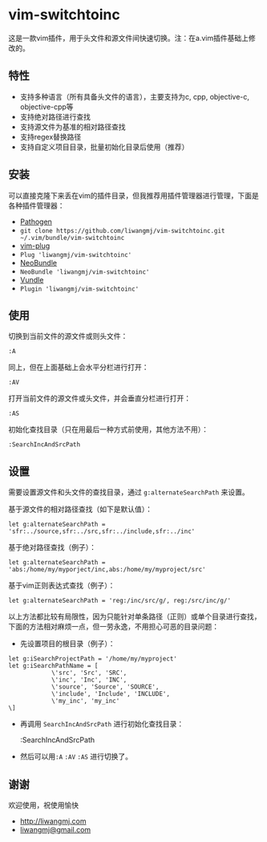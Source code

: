 # vim-switchtoinc

这是一款vim插件，用于头文件和源文件间快速切换。注：在a.vim插件基础上修改的。

## 特性

* 支持多种语言（所有具备头文件的语言），主要支持为c, cpp, objective-c, objective-cpp等
* 支持绝对路径进行查找
* 支持源文件为基准的相对路径查找
* 支持regex替换路径
* 支持自定义项目目录，批量初始化目录后使用（推荐）

## 安装

可以直接克隆下来丢在vim的插件目录，但我推荐用插件管理器进行管理，下面是各种插件管理器：

*  [Pathogen](https://github.com/tpope/vim-pathogen)
  * `git clone https://github.com/liwangmj/vim-switchtoinc.git ~/.vim/bundle/vim-switchtoinc`
*  [vim-plug](https://github.com/junegunn/vim-plug)
  * `Plug 'liwangmj/vim-switchtoinc'`
*  [NeoBundle](https://github.com/Shougo/neobundle.vim)
  * `NeoBundle 'liwangmj/vim-switchtoinc'`
*  [Vundle](https://github.com/gmarik/vundle)
  * `Plugin 'liwangmj/vim-switchtoinc'`

## 使用

切换到当前文件的源文件或则头文件：

    :A

同上，但在上面基础上会水平分栏进行打开：

	:AV

打开当前文件的源文件或头文件，并会垂直分栏进行打开：

	:AS

初始化查找目录（只在用最后一种方式前使用，其他方法不用）：

	:SearchIncAndSrcPath

## 设置

需要设置源文件和头文件的查找目录，通过 `g:alternateSearchPath` 来设置。

基于源文件的相对路径查找（如下是默认值）：

	let g:alternateSearchPath = 'sfr:../source,sfr:../src,sfr:../include,sfr:../inc'

基于绝对路径查找（例子）：

	let g:alternateSearchPath = 'abs:/home/my/myporject/inc,abs:/home/my/myproject/src'

基于vim正则表达式查找（例子）：

	let g:alternateSearchPath = 'reg:/inc/src/g/, reg:/src/inc/g/'

以上方法都比较有局限性，因为只能针对单条路径（正则）或单个目录进行查找，下面的方法相对麻烦一点，但一劳永逸，不用担心可恶的目录问题：

* 先设置项目的根目录（例子）：

```
let g:iSearchProjectPath = '/home/my/myproject'
let g:iSearchPathName = [
            \'src', 'Src', 'SRC',
            \'inc', 'Inc', 'INC',
            \'source', 'Source', 'SOURCE',
            \'include', 'Include', 'INCLUDE',
            \'my_inc', 'my_inc'
\]
```

* 再调用 `SearchIncAndSrcPath` 进行初始化查找目录：


	:SearchIncAndSrcPath

* 然后可以用`:A` `:AV` `:AS` 进行切换了。

## 谢谢

欢迎使用，祝使用愉快

* http://liwangmj.com
* liwangmj@gmail.com


